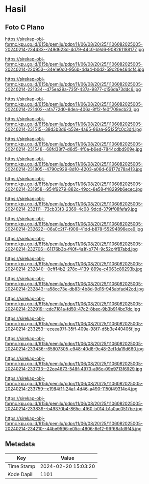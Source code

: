 # Hasil

## Foto C Plano

https://sirekap-obj-formc.kpu.go.id/615b/pemilu/pdpr/11/06/08/20/25/1106082025005-20240214-234433--249d623d-4d79-44c0-b9d6-908261188177.jpg

https://sirekap-obj-formc.kpu.go.id/615b/pemilu/pdpr/11/06/08/20/25/1106082025005-20240214-220953--34e1e0c0-956b-4da4-b0d2-59c20e464cf4.jpg

https://sirekap-obj-formc.kpu.go.id/615b/pemilu/pdpr/11/06/08/20/25/1106082025005-20240214-221334--d75ea29a-735f-437a-9877-c156da73ddc6.jpg

https://sirekap-obj-formc.kpu.go.id/615b/pemilu/pdpr/11/06/08/20/25/1106082025005-20240214-221402--afa772d0-8dea-406a-8ff2-fe0f708ecb23.jpg

https://sirekap-obj-formc.kpu.go.id/615b/pemilu/pdpr/11/06/08/20/25/1106082025005-20240214-231515--38d3b3d6-b52e-4a65-86aa-95125fc0c3d4.jpg

https://sirekap-obj-formc.kpu.go.id/615b/pemilu/pdpr/11/06/08/20/25/1106082025005-20240214-231548--68fd38f7-d6d5-4f0a-b6ed-7844cdbd909e.jpg

https://sirekap-obj-formc.kpu.go.id/615b/pemilu/pdpr/11/06/08/20/25/1106082025005-20240214-231805--4790c929-8d10-4203-a06d-66177d78a413.jpg

https://sirekap-obj-formc.kpu.go.id/615b/pemilu/pdpr/11/06/08/20/25/1106082025005-20240214-231958--954f9279-882c-49cc-8e58-f48299b6ecec.jpg

https://sirekap-obj-formc.kpu.go.id/615b/pemilu/pdpr/11/06/08/20/25/1106082025005-20240214-232111--73cb33f3-2369-4c08-9dcd-379ff08fefa9.jpg

https://sirekap-obj-formc.kpu.go.id/615b/pemilu/pdpr/11/06/08/20/25/1106082025005-20240214-232622--06a0c2f7-f906-41dd-b878-55294896ece9.jpg

https://sirekap-obj-formc.kpu.go.id/615b/pemilu/pdpr/11/06/08/20/25/1106082025005-20240214-232706--61176b3b-f40f-4a1f-b774-9c52c4f87abd.jpg

https://sirekap-obj-formc.kpu.go.id/615b/pemilu/pdpr/11/06/08/20/25/1106082025005-20240214-232840--0cff14b2-278c-4139-899e-c4063c89293b.jpg

https://sirekap-obj-formc.kpu.go.id/615b/pemilu/pdpr/11/06/08/20/25/1106082025005-20240214-232843--a58cc73e-db83-4b8d-9d15-945abfad42cd.jpg

https://sirekap-obj-formc.kpu.go.id/615b/pemilu/pdpr/11/06/08/20/25/1106082025005-20240214-232919--cdc7181a-fd50-47c2-8bec-9b3b914bc7dc.jpg

https://sirekap-obj-formc.kpu.go.id/615b/pemilu/pdpr/11/06/08/20/25/1106082025005-20240214-233253--eceea97f-35ff-409a-98f7-d5b3e440405f.jpg

https://sirekap-obj-formc.kpu.go.id/615b/pemilu/pdpr/11/06/08/20/25/1106082025005-20240214-233436--65807305-e948-40d8-9c48-2ef1da19d660.jpg

https://sirekap-obj-formc.kpu.go.id/615b/pemilu/pdpr/11/06/08/20/25/1106082025005-20240214-233733--22ce4673-548f-4973-a96c-09e9713f6929.jpg

https://sirekap-obj-formc.kpu.go.id/615b/pemilu/pdpr/11/06/08/20/25/1106082025005-20240214-233759--e1984f1f-24af-4d46-a490-1150f49314e4.jpg

https://sirekap-obj-formc.kpu.go.id/615b/pemilu/pdpr/11/06/08/20/25/1106082025005-20240214-233839--b49370b4-865c-4f60-b014-b1a0ac0517be.jpg

https://sirekap-obj-formc.kpu.go.id/615b/pemilu/pdpr/11/06/08/20/25/1106082025005-20240214-234210--44be9596-e05c-4806-8e12-99f68a1d9f45.jpg


## Metadata

| Key        | Value               |
| ---------- | ------------------- |
| Time Stamp | 2024-02-20 15:03:20 |
| Kode Dapil | 1101                |



